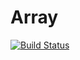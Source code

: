 # Array
[![Build Status](https://travis-ci.org/pOmelchenko/array.svg?branch=master)](https://travis-ci.org/pOmelchenko/array)
